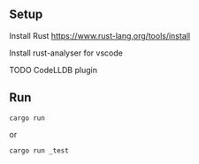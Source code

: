 ## Setup

Install Rust https://www.rust-lang.org/tools/install

Install rust-analyser for vscode

TODO CodeLLDB plugin

## Run

    cargo run

or 

    cargo run _test